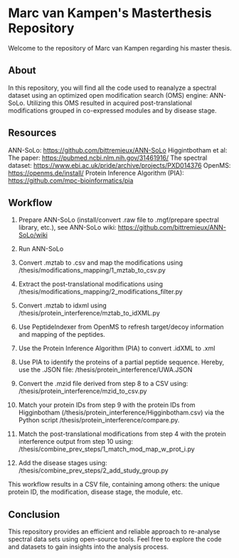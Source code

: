 # Marc van Kampen's Masterthesis Repository
Welcome to the repository of Marc van Kampen regarding his master thesis.

## About
In this repository, you will find all the code used to reanalyze a spectral dataset using an optimized open modification search (OMS) engine: ANN-SoLo. Utilizing this OMS resulted in acquired post-translational modifications grouped in co-expressed modules and by disease stage.

## Resources
ANN-SoLo: https://github.com/bittremieux/ANN-SoLo
Higgintbotham et al:
  The paper: https://pubmed.ncbi.nlm.nih.gov/31461916/
  The spectral dataset: https://www.ebi.ac.uk/pride/archive/projects/PXD014376
OpenMS: https://openms.de/install/
Protein Inference Algorithm (PIA): https://github.com/mpc-bioinformatics/pia

## Workflow
1. Prepare ANN-SoLo (install/convert .raw file to .mgf/prepare spectral library, etc.), see ANN-SoLo wiki: https://github.com/bittremieux/ANN-SoLo/wiki
2. Run ANN-SoLo

3. Convert .mztab to .csv and map the modifications using /thesis/modifications_mapping/1_mztab_to_csv.py
4. Extract the post-translational modifications using /thesis/modifications_mapping/2_modifications_filter.py

5. Convert .mztab to idxml using /thesis/protein_interference/mztab_to_idXML.py
6. Use PeptideIndexer from OpenMS to refresh target/decoy information and mapping of the peptides.
7. Use the Protein Inference Algorithm (PIA) to convert .idXML to .xml
8. Use PIA to identify the proteins of a partial peptide sequence. Hereby, use the .JSON file: /thesis/protein_interference/UWA.JSON
9. Convert the .mzid file derived from step 8 to a CSV using: /thesis/protein_interference/mzid_to_csv.py
10. Match your protein IDs from step 9 with the protein IDs from Higginbotham (/thesis/protein_interference/Higginbotham.csv) via the Python script /thesis/protein_interference/compare.py.

11. Match the post-translational modifications from step 4 with the protein interference output from step 10 using: /thesis/combine_prev_steps/1_match_mod_map_w_prot_i.py
12. Add the disease stages using: /thesis/combine_prev_steps/2_add_study_group.py

This workflow results in a CSV file, containing among others: the unique protein ID, the modification, disease stage, the module, etc.

## Conclusion
This repository provides an efficient and reliable approach to re-analyse spectral data sets using open-source tools. Feel free to explore the code and datasets to gain insights into the analysis process.




  
 
  





